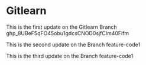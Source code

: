 # Gitlearn

This is the first update on the Gitlearn Branch
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

This is the second update on the Branch feature-code1

This is the third update on the Branch feature-code1
